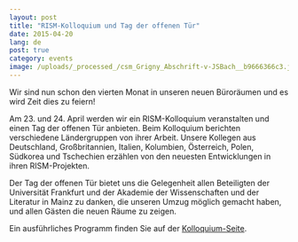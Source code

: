 ```yaml
---
layout: post
title: "RISM-Kolloquium und Tag der offenen Tür"
date: 2015-04-20
lang: de
post: true
category: events
image: /uploads/_processed_/csm_Grigny_Abschrift-v-JSBach__b9666366c3.jpg
---
```



Wir sind nun schon den vierten Monat in unseren neuen Büroräumen und es wird Zeit dies zu feiern!



Am 23. und 24. April werden wir ein RISM-Kolloquium veranstalten und einen Tag der offenen Tür anbieten. Beim Kolloquium berichten verschiedene Ländergruppen von ihrer Arbeit. Unsere Kollegen aus Deutschland, Großbritannien, Italien, Kolumbien, Österreich, Polen, Südkorea und Tschechien erzählen von den neuesten Entwicklungen in ihren RISM-Projekten.

Der Tag der offenen Tür bietet uns die Gelegenheit allen Beteiligten der Universität Frankfurt und der Akademie der Wissenschaften und der Literatur in Mainz zu danken, die unseren Umzug möglich gemacht haben, und allen Gästen die neuen Räume zu zeigen.



Ein ausführliches Programm finden Sie auf der [Kolloquium-Seite](/de/publikationen/colloquium-2015.html "Opens internal link in current window").





<script type="text/javascript">var switchTo5x=true;</script><script type="text/javascript" src="http://w.sharethis.com/button/buttons.js"></script><script type="text/javascript">stLight.options({publisher: "9b601438-1ce1-49d8-bfd7-9cff5df54c17", doNotHash: false, doNotCopy: false, hashAddressBar: false});</script>